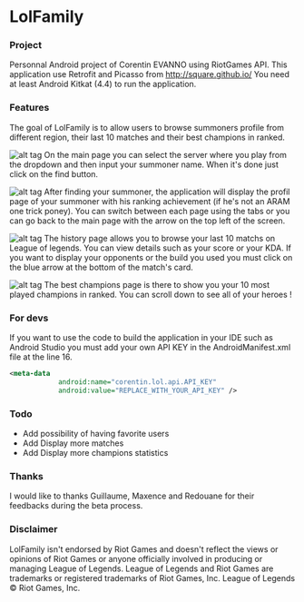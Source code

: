 # LolFamily

### Project
Personnal Android project of Corentin EVANNO using RiotGames API.
This application use Retrofit and Picasso from http://square.github.io/
You need at least Android Kitkat (4.4) to run the application.
### Features
The goal of LolFamily is to allow users to browse summoners profile from different region, their last 10 matches and their best champions in ranked.

![alt tag](https://cldup.com/dTxpPi9lDf.thumb.png)
On the main page you can select the server where you play from the dropdown and then input your summoner name.
When it's done just click on the find button.

![alt tag](https://cldup.com/dTxpPi9lDf.thumb.png)
After finding your summoner, the application will display the profil page of your summoner with his ranking achievement (if he's not an ARAM one trick poney). You can switch between each page using the tabs or you can go back to the main page with the arrow on the top left of the screen.

![alt tag](https://cldup.com/dTxpPi9lDf.thumb.png)
The history page allows you to browse your last 10 matchs on League of legends. You can view details such as your score or your KDA. If you want to display your opponents or the build you used you must click on the blue arrow at the bottom of the match's card.

![alt tag](https://cldup.com/dTxpPi9lDf.thumb.png)
The best champions page is there to show you your 10 most played champions in ranked. You can scroll down to see all of your heroes !
### For devs
If you want to use the code to build the application in your IDE such as Android Studio you must add your own API KEY in the AndroidManifest.xml file at the line 16.
```xml
<meta-data
            android:name="corentin.lol.api.API_KEY"
            android:value="REPLACE_WITH_YOUR_API_KEY" />
```
### Todo
 - Add possibility of having favorite users
 - Add Display more matches
 - Add Display more champions statistics
### Thanks
I would like to thanks Guillaume, Maxence and Redouane for their feedbacks during the beta process.
### Disclaimer
LolFamily isn't endorsed by Riot Games and doesn't reflect the views or opinions of Riot Games or anyone officially involved in producing or managing League of Legends. League of Legends and Riot Games are trademarks or registered trademarks of Riot Games, Inc. League of Legends © Riot Games, Inc.

